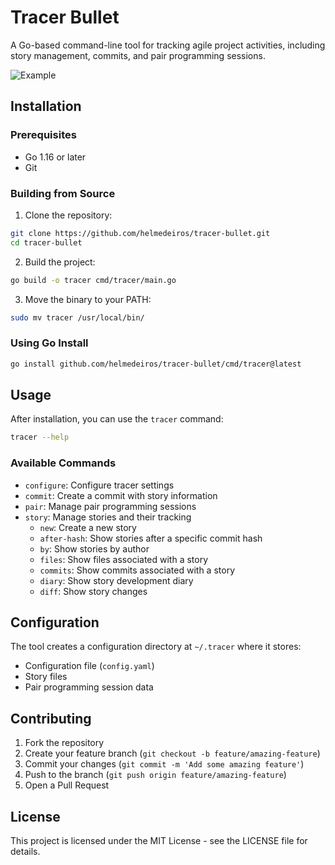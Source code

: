 # Tracer Bullet

A Go-based command-line tool for tracking agile project activities, including story management, commits, and pair programming sessions.

![Example](.github/tracer_example.gif)

## Installation

### Prerequisites

- Go 1.16 or later
- Git

### Building from Source

1. Clone the repository:

```bash
git clone https://github.com/helmedeiros/tracer-bullet.git
cd tracer-bullet
```

2. Build the project:

```bash
go build -o tracer cmd/tracer/main.go
```

3. Move the binary to your PATH:

```bash
sudo mv tracer /usr/local/bin/
```

### Using Go Install

```bash
go install github.com/helmedeiros/tracer-bullet/cmd/tracer@latest
```

## Usage

After installation, you can use the `tracer` command:

```bash
tracer --help
```

### Available Commands

- `configure`: Configure tracer settings
- `commit`: Create a commit with story information
- `pair`: Manage pair programming sessions
- `story`: Manage stories and their tracking
  - `new`: Create a new story
  - `after-hash`: Show stories after a specific commit hash
  - `by`: Show stories by author
  - `files`: Show files associated with a story
  - `commits`: Show commits associated with a story
  - `diary`: Show story development diary
  - `diff`: Show story changes

## Configuration

The tool creates a configuration directory at `~/.tracer` where it stores:

- Configuration file (`config.yaml`)
- Story files
- Pair programming session data

## Contributing

1. Fork the repository
2. Create your feature branch (`git checkout -b feature/amazing-feature`)
3. Commit your changes (`git commit -m 'Add some amazing feature'`)
4. Push to the branch (`git push origin feature/amazing-feature`)
5. Open a Pull Request

## License

This project is licensed under the MIT License - see the LICENSE file for details.
